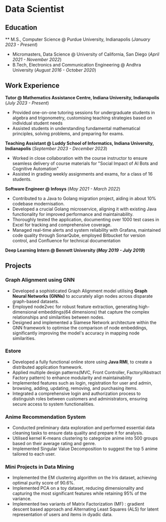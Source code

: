 # Data Scientist

## Education
** M.S., Computer Science	@ Purdue University, Indianapolis (_January 2023 - Present_)
- Micromasters, Data Science @ University of California, San Diego (_April 2021 - November 2022_) 			        		
- B.Tech, Electronics and Communication Engineering @ Andhra University (_August 2016 - October 2020_)

## Work Experience

**Tutor @ Mathematics Assistance Centre, Indiana University, Indianapolis** (_July 2023 - Present_)
- Provided one-on-one tutoring sessions for undergraduate students in algebra and trigonometry, customising teaching strategies based on individual student needs
- Assisted students in understanding fundamental mathematical principles, solving problems, and preparing for exams.

**Teaching Assistant @ Luddy School of Informatics, Indiana University, Indianapolis** (_September 2023 - December 2023_)
- Worked in close collaboration with the course instructor to ensure seamless delivery of course materials for "Social Impact of AI Bots and Cognitive Automation"
- Assisted in grading weekly assignments and exams, for a class of 16 students.

**Software Engineer @ Infosys** (_May 2021 - March 2022_)
- Contributed to a Java to Golang migration project, aiding in about 10% codebase modernisation.
- Developed a crucial Golang microservice, aligning it with existing Java functionality for improved performance and maintainability.
- Thoroughly tested the application, documenting over 1000 test cases in Excel for tracking and comprehensive coverage.
- Managed real-time alerts and system reliability with Grafana, maintained code quality through SonarQube, employed Bitbucket for version control, and Confluence for technical documentation

**Deep Learning Intern @ Bennett University (_May 2019 - July 2019_)**


## Projects
### Graph Alignment using GNN
- Developed a sophisticated Graph Alignment model utilising **Graph Neural Networks (GNNs)** to accurately align nodes across disparate
graph-based datasets.
- Employed node2vec for robust feature extraction, generating high-dimensional embeddings(64 dimensions) that capture the complex
relationships and similarities between nodes.
- Designed and implemented a Siamese Network architecture within the GNN framework to optimise the comparison of node embeddings,
significantly improving the model's accuracy in mapping node similarities.

### Estore
- Developed a fully functional online store using **Java RMI**, to create a distributed application framework.
- Applied multiple design patterns(MVC, Front Controller, Factory/Abstract Factory pattern) to enhance modularity and maintainability
- Implemented features such as login, registration for user and admin, browsing, adding, updating, removing, and purchasing items.
- Integrated a comprehensive login and authorization process to distinguish roles between customers and administrators, ensuring secure access to system functionalities.

### Anime Recommendation System
- Conducted preliminary data exploration and performed essential data cleaning tasks to ensure data quality and prepare it for analysis.
- Utilised kernel K-means clustering to categorize anime into 500 groups based on their average rating and genre.
- Implemented Singular Value Decomposition to suggest the top 5 anime tailored to each user.

### Mini Projects in Data Mining
- Implemented the EM clustering algorithm on the Iris dataset, achieving optimal purity score of 90.6%.
- Implemented PCA on a toy dataset, reducing dimensionality and capturing the most significant features while retaining 95% of the variance.
- Implemented two variants of Matrix Factorization (MF) : gradient descent based approach and Alternating Least Squares (ALS) for latent representation of users and items in dyadic data.
